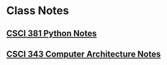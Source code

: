 # Class Notes

## [CSCI 381 Python Notes](./CSCI%20381%20-%20Python/index)

## [CSCI 343 Computer Architecture Notes](./CSCI%20343%20-%20Computer%20Architecture/index)
